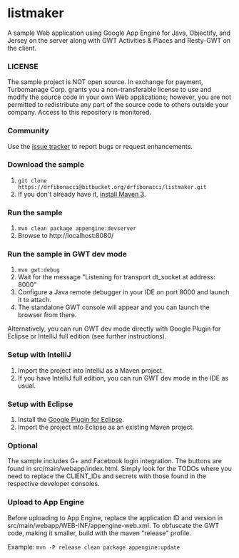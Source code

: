 # listmaker #

A sample Web application using Google App Engine for Java, Objectify, and Jersey on the server along
with GWT Activities & Places and Resty-GWT on the client.

### LICENSE ###
The sample project is NOT open source. In exchange for payment, Turbomanage Corp. grants you a non-transferable license
 to use and modify the source code in your own Web applications; however, you are not permitted to redistribute any
 part of the source code to others outside your company. Access to this repository is monitored.
 
### Community ###

Use the [issue tracker](https://github.com/turbomanage/listmaker/issues) to report bugs or request enhancements.

### Download the sample ###
 1. ```git clone https://drfibonacci@bitbucket.org/drfibonacci/listmaker.git```
 1. If you don't already have it, [install Maven 3](http://maven.apache.org/download.cgi).

### Run the sample ###
 1. ```mvn clean package appengine:devserver```
 2. Browse to http://localhost:8080/

### Run the sample in GWT dev mode ###
 1. ```mvn gwt:debug```
 1. Wait for the message "Listening for transport dt_socket at address: 8000" 
 1. Configure a Java remote debugger in your IDE on port 8000 and launch it to attach.
 1. The standalone GWT console will appear and you can launch the browser from there.
 
 Alternatively, you can run GWT dev mode directly with Google Plugin
 for Eclipse or IntelliJ full edition (see further instructions).
 
### Setup with IntelliJ ###
 1. Import the project into IntelliJ as a Maven project.
 1. If you have IntelliJ full edition, you can run GWT dev mode in the IDE as usual.
 
### Setup with Eclipse ###
 1. Install the [Google Plugin for Eclipse](https://developers.google.com/eclipse/docs/download).
 1. Import the project into Eclipse as an existing Maven project.

### Optional ###
The sample includes G+ and Facebook login integration. The buttons are found in src/main/webapp/index.html. Simply
look for the TODOs where you need to replace the CLIENT_IDs and secrets with those found in the respective developer
consoles.
   
### Upload to App Engine ###
Before uploading to App Engine, replace the application ID and version in src/main/webapp/WEB-INF/appengine-web.xml.
To obfuscate the GWT code, making it smaller, build with the maven "release" profile.

Example:
```mvn -P release clean package appengine:update```
